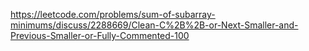 https://leetcode.com/problems/sum-of-subarray-minimums/discuss/2288669/Clean-C%2B%2B-or-Next-Smaller-and-Previous-Smaller-or-Fully-Commented-100
​
​